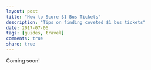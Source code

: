 ```yaml
---
layout: post
title: "How to Score $1 Bus Tickets"
description: "Tips on finding coveted $1 bus tickets"
date: 2017-07-06
tags: [guides, travel]
comments: true
share: true
---
```


Coming soon!